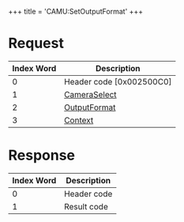 +++
title = 'CAMU:SetOutputFormat'
+++

# Request

| Index Word | Description                                             |
|------------|---------------------------------------------------------|
| 0          | Header code \[0x002500C0\]                              |
| 1          | [CameraSelect](Camera_Services#CameraSelect "wikilink") |
| 2          | [OutputFormat](Camera_Services#OutputFormat "wikilink") |
| 3          | [Context](Camera_Services#Context "wikilink")           |

# Response

| Index Word | Description |
|------------|-------------|
| 0          | Header code |
| 1          | Result code |